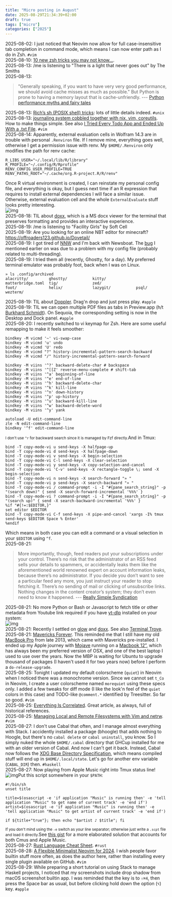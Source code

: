 ```yaml
---
title: "Micro posting in August"
date: 2025-08-29T21:34:39+02:00
draft: true
tags: ["micro"]
categories: ["2025"]
---
```


<a href="#" style="text-decoration: none;">2025-08-02</a>: I just noticed that Neovim now allow for full case-insensitive tab completion in command mode, which means I can now enter path as I do in Zsh. `#vim`<br>
<a href="#" style="text-decoration: none;">2025-08-10</a>: [10 new zsh tricks you may not know...](https://leahneukirchen.org/blog/archive/2012/02/10-new-zsh-tricks-you-may-not-know.html).<br>
<a href="#" style="text-decoration: none;">2025-08-13</a>: /me is listening to "There is a light that never goes out" by The Smiths<br>
<a href="#" style="text-decoration: none;">2025-08-13</a>:

> "Generally speaking, if you want to have very very good performance, we should avoid cache misses as much as possible." But Python is prone to having a memory layout that is cache-unfriendly. --- [Python performance myths and fairy tales](https://lwn.net/SubscriberLink/1031707/73cb0cf917307a93/)<br>

<a href="#" style="text-decoration: none;">2025-08-13</a>: [Rich’s sh (POSIX shell) tricks](https://www.etalabs.net/sh_tricks.html): lots of little details indeed. `#unix`<br>
<a href="#" style="text-decoration: none;">2025-08-13</a>: [journaling system cobbled together with nix, vim, coreutils](https://tangled.sh/@oppi.li/journal). How to make things simple. See also [I Tried Every Todo App and Ended Up With a .txt File](https://www.al3rez.com/todo-txt-journey). `#vim`<br>
<a href="#" style="text-decoration: none;">2025-08-14</a>: Apparently, external evaluation cells in Wolfram 14.3 are in trouble with personal `.Renviron` file. If I remove mine, everything goes well, otherwise I get a permission issue with renv. My `$HOME/.Renviron` only modifies the path for renv cache:

```shell
R_LIBS_USER="~/.local/lib/R/library"
R_PROFILE="~/.config/R/Rprofile"
RENV_CONFIG_USER_PROFILE=TRUE
RENV_PATHS_ROOT="~/.cache/org.R-project.R/R/renv"
```

Once R virtual environment is created, I can reinstate my personal config file, and everything is okay, but I guess next time if an R expression that requires to install external dependencies I will face a similar issue. Otherwise, external evaluation cell and the whole `ExternalEvaluate` stuff looks pretty interesting.<br>![img](/img/2025-08-14-13-40-05.png)<br>
<a href="#" style="text-decoration: none;">2025-08-18</a>: TIL about [doxx](https://github.com/bgreenwell/doxx), which is a MS docx viewer for the terminal that preserves formatting and provides an interactive experience.<br>
<a href="#" style="text-decoration: none;">2025-08-19</a>: /me is listening to "Facility Girls" by Soft Cell<br>
<a href="#" style="text-decoration: none;">2025-08-19</a>: Are you looking for an online NBT editor for minecraft? <https://offroaders123.github.io/Dovetail/><br>
<a href="#" style="text-decoration: none;">2025-08-19</a>: I got tired of [NNW](/micro/2025-06-12-09-36-20) and I'm back with Newsboat. The [bug](/micro/2025-06-10-09-46-48) I mentioned earlier on was due to a problem with my config file (probably related to multi-threading).<br>
<a href="#" style="text-decoration: none;">2025-08-19</a>: I tried them all (recently, Ghostty, for a day). My preferred terminal emulator was probably foot, back when I was on Linux.

```shell
» ls .config/archived
alacritty/         ghostty/           kitty/             matterbridge.toml  tig/               zed/
foot/              helix/             lazygit/           psql/              wezterm/
```

<a href="#" style="text-decoration: none;">2025-08-19</a>: TIL about [Doppler](https://brushedtype.co/doppler/). Drag'n drop and just press play. `#apple`<br>
<a href="#" style="text-decoration: none;">2025-08-19</a>: TIL we can open multiple PDF files as tabs in Preview.app (h/t [Burkhard Schmidt](https://github.molgen.mpg.de/pages/bs/macOSnotes/mac/mac_texpdf_preview.html#how-can-i-enable-tabs-in-preview)). On Sequoia, the corresponding setting is now in the Desktop and Dock panel. `#apple`<br>
<a href="#" style="text-decoration: none;">2025-08-20</a>: I recently switched to vi keymap for Zsh. Here are some useful remapping to make it feels smoother:

```shell
bindkey -M vicmd '~' vi-swap-case
bindkey -M vicmd 'u' undo
bindkey -M vicmd 'U' redo
bindkey -M vicmd "?" history-incremental-pattern-search-backward
bindkey -M vicmd "/" history-incremental-pattern-search-forward

bindkey -M viins '^?' backward-delete-char # backspace
bindkey -M viins '^[[Z' reverse-menu-complete # shift-tab
bindkey -M viins '^a' beginning-of-line
bindkey -M viins '^e' end-of-line
bindkey -M viins '^h' backward-delete-char
bindkey -M viins '^k' kill-line
bindkey -M viins '^n' down-history
bindkey -M viins '^p' up-history
bindkey -M viins '^u' backward-kill-line
bindkey -M viins '^w' backward-delete-word
bindkey -M viins '^y' yank

autoload -U edit-command-line
zle -N edit-command-line
bindkey '^f' edit-command-line
```

<small>I don't use `^r` for backward search since it is managed by Fzf directly.</small>And in Tmux:

```shell
bind -T copy-mode-vi u send-keys -X halfpage-up
bind -T copy-mode-vi d send-keys -X halfpage-down
bind -T copy-mode-vi v send-keys -X begin-selection
bind -T copy-mode-vi C-l send-keys -X clear-selection
bind -T copy-mode-vi y send-keys -X copy-selection-and-cancel
bind -T copy-mode-vi 'C-v' send-keys -X rectangle-toggle \; send -X begin-selection
bind -T copy-mode-vi n send-keys -X search-forward "» "
bind -T copy-mode-vi p send-keys -X search-backward "» "
bind -T copy-mode-vi / command-prompt -i -I "#{pane_search_string}" -p "(search down)" { send -X search-forward-incremental '%%%' }
bind -T copy-mode-vi ? command-prompt -i -I "#{pane_search_string}" -p "(search up)" { send -X search-backward-incremental '%%%' }
%if "#{!=:$EDITOR,}"
set editor $EDITOR
bind -T copy-mode-vi C-f send-keys -X pipe-and-cancel 'xargs -I% tmux send-keys $EDITOR Space % Enter'
%endif
```

Which means in both case you can edit a command or a visual selection in your `$EDITOR` using `^f`.<br>
<a href="#" style="text-decoration: none;">2025-08-21</a>:

> More importantly, though, feed readers put your subscriptions under your control. There’s no risk that the administrator of an RSS feed sells your details to spammers, or accidentally leaks them like the aforementioned world renowned expert on account information leaks, because there’s no administrator. If you decide you don’t want to see a particular feed any more, you just instruct your reader to stop fetching it. There’s no sending of mail or clicking of unsubscribe links. Nothing changes in the content creator’s system; they don’t even need to know it happened. --- [Really Simple Syndication](https://www.nmichaels.org/musings/simple-syndication/)<br>

<a href="#" style="text-decoration: none;">2025-08-21</a>: No more Python or Bash or Javascript to fetch title or other metadata from Youtube link required if you have [yt-dlp](https://github.com/yt-dlp/yt-dlp) installed on your system:<br>![img](/img/2025-08-21-16-19-25.png)<br>
<a href="#" style="text-decoration: none;">2025-08-21</a>: Recently I settled on [glow](https://github.com/charmbracelet/glow) and [doxx](https://github.com/bgreenwell/doxx). See also [Terminal Trove](https://terminaltrove.com).<br>
<a href="#" style="text-decoration: none;">2025-08-21</a>: [Mavericks Forever](https://mavericksforever.com). This reminded me that I still have my old [MacBook Pro](/post/os-x-mavericks/) from late 2013, which came with Mavericks pre-installed. I ended up my Apple journey with [Mojave](/post/osx-mojave/) running on a [Macbook 12”](post/setup-2018/), which has always been my preferred version of OSX, and one of the best laptop I used to use over the years. Now the MBP is waiting for Ubuntu to upgrade thousand of packages (I haven't used it for two years now) before I perform a `do-release-upgrade`.<br>
<a href="#" style="text-decoration: none;">2025-08-25</a>: Tonight I updated my default colorscheme (`quiet`) in Neovim when I noticed there was a monochrome version. Since we cannot set `t_Co` in Neovim, I create a user colorscheme named `morequiet` using these specs only. I added a few tweaks for diff mode (I like the look'n feel of the `quiet` colors in this case) and TODO-like `@comment.*` identified by Treesitter. So far so good. `#vim`<br>
<a href="#" style="text-decoration: none;">2025-08-25</a>: [Everything Is Correlated](https://gwern.net/everything). Great article, as always, full of historical references.<br>
<a href="#" style="text-decoration: none;">2025-08-25</a>: [Managing Local and Remote Filesystems with Vim and netrw](https://thevaluable.dev/vim-browsing-remote-netrw/). `#vim`<br>
<a href="#" style="text-decoration: none;">2025-08-27</a>: I don't use Cabal that often, and I manage almost everything with Stack. I accidently installed a package (bhoogle) that adds nothing to Hoogle, but there's no `cabal delete` or `cabal uninstall`, you know. So I simply nuked the whole `$HOME/.cabal` directory that GHCup installed for me with an older version of Cabal. And now I can't get it back. Instead, Cabal now follows the [XDG Base Directory Specification](https://github.com/haskell/cabal/pull/7386), which means compiled stuff will end up in `$HOME/.local/state`. Let's go for another env variable (`CABAL_DIR`) then. `#haskell`<br>
<a href="#" style="text-decoration: none;">2025-08-27</a>: Now playing from Apple Music right into Tmux status line!<br>![img](/img/2025-08-27-09-06-55.png)Put this script somewhere in your `$PATH`:

```shell
#!/bin/sh
unset title

title=$(osascript -e 'if application "Music" is running then' -e 'tell application "Music" to get name of current track' -e 'end if')
artist=$(osascript -e 'if application "Music" is running then' -e 'tell application "Music" to get artist of current track' -e 'end if')

if ${title+"true"}; then echo "$artist ♪ $title"; fi
```

<small>If you don't mind using the `-e` switch as your line separator; otherwise just write a `.scpt` file and load it directly.</small>See [this gist](https://gist.github.com/even4void/b207c1e402fd7787e00e6685f843aee1) for a more elaborated solution that accounts for both Cmus and Apple Music.<br>
<a href="#" style="text-decoration: none;">2025-08-27</a>: [Rust Language Cheat Sheet](https://cheats.rs). `#rust`<br>
<a href="#" style="text-decoration: none;">2025-08-28</a>: [A Flexible Minimalist Neovim for 2024](https://wickstrom.tech/2024-08-12-a-flexible-minimalist-neovim.html). I wish people favor builtin stuff more often, as does the author here, rather than installing every single plugin available on GitHub. `#vim`<br>
<a href="#" style="text-decoration: none;">2025-08-29</a>: While preparing a short tutorial on using Stack to manage Haskell projects, I noticed that my screenshots include drop shadow from macOS screenshot builtin app. I was reminded that the key is to `⇧⌘4`, then press the Space bar as usual, but before clicking hold down the option (`⌥`) key. `#apple`<br>
